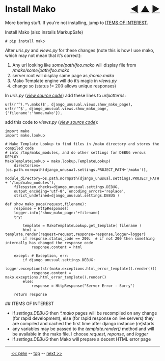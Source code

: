 Install Mako <span style="float:right;">[&#x25C0;](03.md) [&#x25B2;](../README.md) [&#x25BA;](05.md)</span>
=========

More boring stuff. If you're not installing, jump to [ITEMS OF INTEREST](#interest).

Install Mako (also installs MarkupSafe)

    # pip install mako

Alter _urls.py_ and _views.py_ for these changes (note this is how I use mako, which may not mean that it’s correct):

1. Any url looking like _some/path/foo.mako_ will display file from _/mako/some/path/foo.mako_
2. server root will display same page as _/home.mako_
3. Mako Template engine will do it’s magic in _views.py_
4. change so (status != 200 allows unique responses)

In _urls.py_ (<i>[view source code](https://github.com/BrentNoorda/django_unusual/blob/master/django_unusual/urls.py)</i>) add these lines to _urlpatterns_:

    url(r'^(.*\.mako)$', django_unusual.views.show_mako_page),
    url(r'^$', django_unusual.views.show_mako_page, {'filename':'home.mako'}),

add this code to _views.py_ (<i>[view source code](https://github.com/BrentNoorda/django_unusual/blob/master/django_unusual/views.py)</i>):

    import mako
    import mako.lookup

    # Mako Template Lookup to find files in /mako directory and stores the compiled code
    # into /tmp/mako_modules, and do other settings for DEBUG versus DEPLOY
    MakoTemplateLookup = mako.lookup.TemplateLookup(
        directories=[os.path.normpath(django_unusual.settings.PROJECT_PATH+'/mako')],
        module_directory=os.path.normpath(django_unusual.settings.PROJECT_PATH + '/tmp/mako_modules'),
        filesystem_checks=django_unusual.settings.DEBUG,
        output_encoding='utf-8', encoding_errors='replace',
        strict_undefined=django_unusual.settings.DEBUG )

    def show_mako_page(request,filename):
        response = HttpResponse()
        logger.info('show_mako_page:'+filename)
        try:

            template = MakoTemplateLookup.get_template( filename )
            html = template.render(request=request,response=response,logger=logger)
            if response.status_code == 200:  # if not 200 then something internally has changed the response code
                response.content = html

        except: # Exception, err:
            if django_unusual.settings.DEBUG:
                logger.exception(str(mako.exceptions.html_error_template().render()))
                response.content = mako.exceptions.html_error_template().render()
            else:
                response = HttpResponse("Server Error - Sorry")

        return response

<a name="interest"/>
## ITEMS OF INTEREST

* if _settings.DEBUG_ then _*.mako_ pages will be recompiled on any change (for rapid development), else (for rapid response on live servers) they are compiled and cached the first time after django instance (re)starts
* any variables may be passed to the _template.render()_ method and will be available in the mako file. I choose _request_, _reponse_, and _logger_
* if _settings.DEBUG_ then Mako will prepare a decent HTML error page

------

&nbsp;&nbsp;&nbsp;&nbsp; [&lt;&lt; prev](03.md) -- [top](../README.md) -- [next &gt;&gt;](05.md)